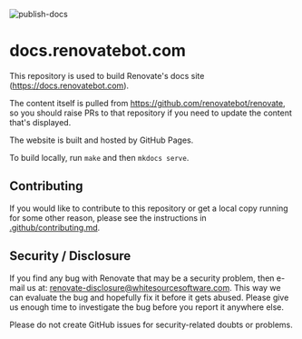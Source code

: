 ![publish-docs](https://github.com/renovatebot/renovatebot.github.io/workflows/publish-docs/badge.svg?branch=build)

# docs.renovatebot.com

This repository is used to build Renovate's docs site (https://docs.renovatebot.com).

The content itself is pulled from https://github.com/renovatebot/renovate, so you should raise PRs to that repository if you need to update the content that's displayed.

The website is built and hosted by GitHub Pages.

To build locally, run `make` and then `mkdocs serve`.

## Contributing

If you would like to contribute to this repository or get a local copy running for some other reason, please see the instructions in [.github/contributing.md](.github/contributing.md).

## Security / Disclosure

If you find any bug with Renovate that may be a security problem, then e-mail us at: [renovate-disclosure@whitesourcesoftware.com](mailto:renovate-disclosure@whitesourcesoftware.com).
This way we can evaluate the bug and hopefully fix it before it gets abused.
Please give us enough time to investigate the bug before you report it anywhere else.

Please do not create GitHub issues for security-related doubts or problems.
